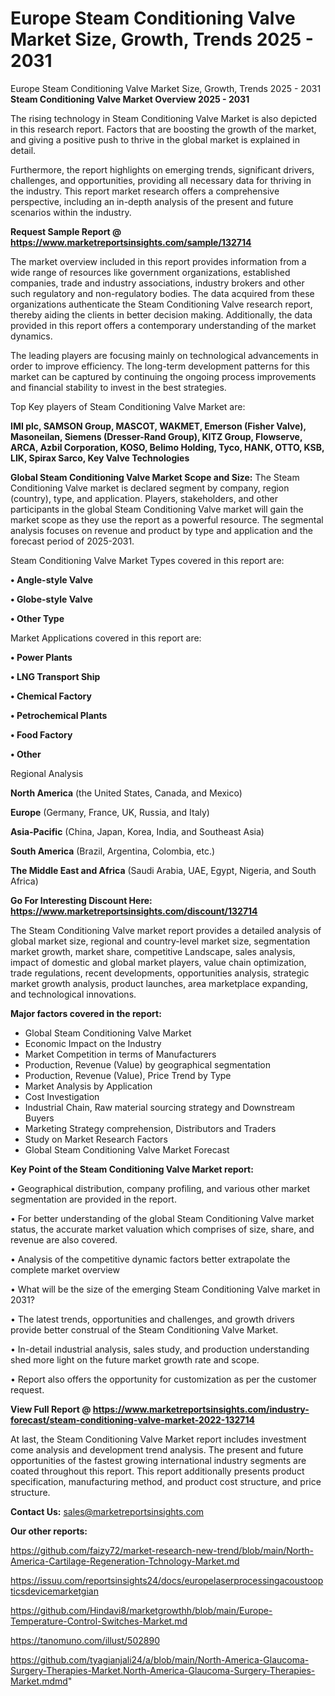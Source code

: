 # Europe Steam Conditioning Valve Market Size, Growth, Trends 2025 - 2031
 Europe Steam Conditioning Valve Market Size, Growth, Trends 2025 - 2031
<Strong> Steam Conditioning Valve Market Overview 2025 - 2031</strong>

The rising technology in Steam Conditioning Valve Market is also depicted in this research report. Factors that are boosting the growth of the market, and giving a positive push to thrive in the global market is explained in detail.

Furthermore, the report highlights on emerging trends, significant drivers, challenges, and opportunities, providing all necessary data for thriving in the industry. This report market research offers a comprehensive perspective, including an in-depth analysis of the present and future scenarios within the industry.

<strong>Request Sample Report @ <a href=https://www.marketreportsinsights.com/sample/132714>https://www.marketreportsinsights.com/sample/132714</a></strong>

The market overview included in this report provides information from a wide range of resources like government organizations, established companies, trade and industry associations, industry brokers and other such regulatory and non-regulatory bodies. The data acquired from these organizations authenticate the Steam Conditioning Valve research report, thereby aiding the clients in better decision making. Additionally, the data provided in this report offers a contemporary understanding of the market dynamics.

The leading players are focusing mainly on technological advancements in order to improve efficiency. The long-term development patterns for this market can be captured by continuing the ongoing process improvements and financial stability to invest in the best strategies.

Top Key players of Steam Conditioning Valve Market are:

<strong>IMI plc, SAMSON Group, MASCOT, WAKMET, Emerson (Fisher Valve), Masoneilan, Siemens (Dresser-Rand Group), KITZ Group, Flowserve, ARCA, Azbil Corporation, KOSO, Belimo Holding, Tyco, HANK, OTTO, KSB, LIK, Spirax Sarco, Key Valve Technologies</strong>

<strong><b>Global Steam Conditioning Valve Market Scope and Size:</b></strong>
The Steam Conditioning Valve market is declared segment by company, region (country), type, and application. Players, stakeholders, and other participants in the global Steam Conditioning Valve market will gain the market scope as they use the report as a powerful resource. The segmental analysis focuses on revenue and product by type and application and the forecast period of 2025-2031.

Steam Conditioning Valve Market Types covered in this report are:

<strong>• Angle-style Valve

• Globe-style Valve

• Other Type</strong>

Market Applications covered in this report are:

<strong>• Power Plants

• LNG Transport Ship

• Chemical Factory

• Petrochemical Plants

• Food Factory

• Other</strong> 

Regional Analysis

<strong>North America</strong> (the United States, Canada, and Mexico)

<strong>Europe</strong> (Germany, France, UK, Russia, and Italy)

<strong>Asia-Pacific</strong> (China, Japan, Korea, India, and Southeast Asia)

<strong>South America</strong> (Brazil, Argentina, Colombia, etc.)

<strong>The Middle East and Africa</strong> (Saudi Arabia, UAE, Egypt, Nigeria, and South Africa)

<strong>Go For Interesting Discount Here: <a href=https://www.marketreportsinsights.com/discount/132714>https://www.marketreportsinsights.com/discount/132714</a></strong>

The Steam Conditioning Valve market report provides a detailed analysis of global market size, regional and country-level market size, segmentation market growth, market share, competitive Landscape, sales analysis, impact of domestic and global market players, value chain optimization, trade regulations, recent developments, opportunities analysis, strategic market growth analysis, product launches, area marketplace expanding, and technological innovations.

<strong><b>Major factors covered in the report:</b></strong>
<ul>
  <li>Global Steam Conditioning Valve Market </li>
  <li>Economic Impact on the Industry</li>
  <li>Market Competition in terms of Manufacturers</li>
  <li>Production, Revenue (Value) by geographical segmentation</li>
  <li>Production, Revenue (Value), Price Trend by Type</li>
  <li>Market Analysis by Application</li>
  <li>Cost Investigation</li>
  <li>Industrial Chain, Raw material sourcing strategy and Downstream Buyers</li>
  <li>Marketing Strategy comprehension, Distributors and Traders</li>
  <li>Study on Market Research Factors</li>
  <li>Global Steam Conditioning Valve Market Forecast</li>
</ul>

<strong><b>Key Point of the Steam Conditioning Valve Market report:</b></strong>

• Geographical distribution, company profiling, and various other market segmentation are provided in the report.

• For better understanding of the global Steam Conditioning Valve market status, the accurate market valuation which comprises of size, share, and revenue are also covered.

• Analysis of the competitive dynamic factors better extrapolate the complete market overview

• What will be the size of the emerging Steam Conditioning Valve market in 2031?

• The latest trends, opportunities and challenges, and growth drivers provide better construal of the Steam Conditioning Valve Market.

• In-detail industrial analysis, sales study, and production understanding shed more light on the future market growth rate and scope.

• Report also offers the opportunity for customization as per the customer request.

<strong><b>View Full Report @ <a href=https://www.marketreportsinsights.com/industry-forecast/steam-conditioning-valve-market-2022-132714>https://www.marketreportsinsights.com/industry-forecast/steam-conditioning-valve-market-2022-132714</a></b></strong>


At last, the Steam Conditioning Valve Market report includes investment come analysis and development trend analysis. The present and future opportunities of the fastest growing international industry segments are coated throughout this report. This report additionally presents product specification, manufacturing method, and product cost structure, and price structure.

<strong>Contact Us:</strong>
sales@marketreportsinsights.com

<strong>Our other reports:</strong>

<a href=https://github.com/faizy72/market-research-new-trend/blob/main/North-America-Cartilage-Regeneration-Tchnology-Market.md>https://github.com/faizy72/market-research-new-trend/blob/main/North-America-Cartilage-Regeneration-Tchnology-Market.md</a>

<a href=https://issuu.com/reportsinsights24/docs/europelaserprocessingacoustoopticsdevicemarketgian>https://issuu.com/reportsinsights24/docs/europelaserprocessingacoustoopticsdevicemarketgian</a>

<a href=https://github.com/Hindavi8/marketgrowthh/blob/main/Europe-Temperature-Control-Switches-Market.md>https://github.com/Hindavi8/marketgrowthh/blob/main/Europe-Temperature-Control-Switches-Market.md</a>

<a href=https://tanomuno.com/illust/502890>https://tanomuno.com/illust/502890</a>

<a href=https://github.com/tyagianjali24/a/blob/main/North-America-Glaucoma-Surgery-Therapies-Market.North-America-Glaucoma-Surgery-Therapies-Market.mdmd>https://github.com/tyagianjali24/a/blob/main/North-America-Glaucoma-Surgery-Therapies-Market.North-America-Glaucoma-Surgery-Therapies-Market.mdmd</a>"
